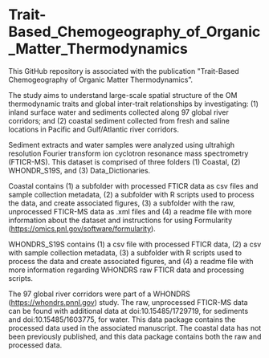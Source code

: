 # Trait-Based_Chemogeography_of_Organic_Matter_Thermodynamics

This GitHub repository is associated with the publication "Trait-Based Chemogeography of Organic Matter Thermodynamics”.

The study aims to understand large-scale spatial structure of the OM thermodynamic traits and global inter-trait relationships by investigating: (1) inland surface water and sediments collected along 97 global river corridors; and (2) coastal sediment collected from fresh and saline locations in Pacific and Gulf/Atlantic river corridors. 

Sediment extracts and water samples were analyzed using ultrahigh resolution Fourier transform ion cyclotron resonance mass spectrometry (FTICR-MS). This dataset is comprised of three folders (1) Coastal, (2) WHONDR_S19S, and (3) Data_Dictionaries. 

Coastal contains (1) a subfolder with processed FTICR data as csv files and sample collection metadata, (2) a subfolder with R scripts used to process the data, and create associated figures, (3) a subfolder with the raw, unprocessed FTICR-MS data as .xml files and (4) a readme file with more information about the dataset and instructions for using Formularity (https://omics.pnl.gov/software/formularity). 

WHONDRS_S19S contains (1) a csv file with processed FTICR data, (2) a csv with sample collection metadata, (3) a subfolder with R scripts used to process the data and create associated figures, and (4) a readme file with more information regarding WHONDRS raw FTICR data and processing scripts. 

The 97 global river corridors were part of a WHONDRS (https://whondrs.pnnl.gov) study. The raw, unprocessed FTICR-MS data can be found with additional data at doi:10.15485/1729719, for sediments and doi:10.15485/1603775, for water. This data package contains the processed data used in the associated manuscript. The coastal data has not been previously published, and this data package contains both the raw and processed data.
